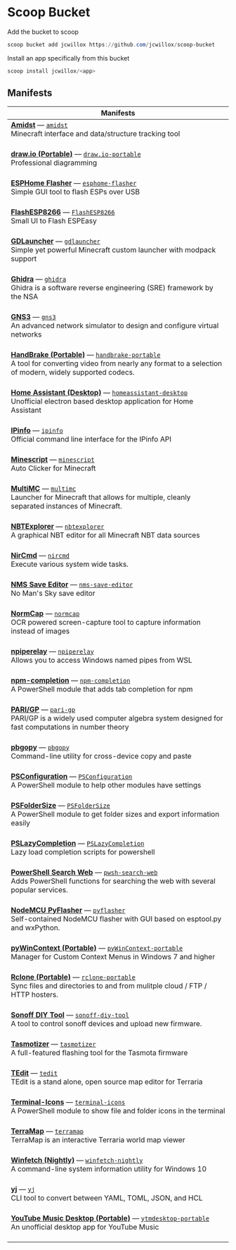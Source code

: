 # Scoop Bucket

Add the bucket to scoop

```powershell
scoop bucket add jcwillox https://github.com/jcwillox/scoop-bucket
```

Install an app specifically from this bucket

```powershell
scoop install jcwillox/<app>
```

## Manifests

<!-- table -->
| Manifests |
| --------- |
| [**Amidst**](https://github.com/toolbox4minecraft/amidst) — [`amidst`](bucket/amidst.json)<br>Minecraft interface and data/structure tracking tool<br><br> |
| [**draw.io (Portable)**](https://www.draw.io) — [`draw.io-portable`](bucket/draw.io-portable.json)<br>Professional diagramming<br><br> |
| [**ESPHome Flasher**](https://github.com/esphome/esphome-flasher) — [`esphome-flasher`](bucket/esphome-flasher.json)<br>Simple GUI tool to flash ESPs over USB<br><br> |
| [**FlashESP8266**](https://github.com/BattloXX/ESPEasyFlasher) — [`FlashESP8266`](bucket/FlashESP8266.json)<br>Small UI to Flash ESPEasy<br><br> |
| [**GDLauncher**](https://gdevs.io/) — [`gdlauncher`](bucket/gdlauncher.json)<br>Simple yet powerful Minecraft custom launcher with modpack support<br><br> |
| [**Ghidra**](https://ghidra-sre.org/) — [`ghidra`](bucket/ghidra.json)<br>Ghidra is a software reverse engineering (SRE) framework by the NSA<br><br> |
| [**GNS3**](https://gns3.com) — [`gns3`](bucket/gns3.json)<br>An advanced network simulator to design and configure virtual networks<br><br> |
| [**HandBrake (Portable)**](https://handbrake.fr) — [`handbrake-portable`](bucket/handbrake-portable.json)<br>A tool for converting video from nearly any format to a selection of modern, widely supported codecs.<br><br> |
| [**Home Assistant (Desktop)**](https://github.com/mrvnklm/homeassistant-desktop) — [`homeassistant-desktop`](bucket/homeassistant-desktop.json)<br>Unofficial electron based desktop application for Home Assistant<br><br> |
| [**IPinfo**](https://github.com/ipinfo/cli) — [`ipinfo`](bucket/ipinfo.json)<br>Official command line interface for the IPinfo API<br><br> |
| [**Minescript**](https://github.com/histefanhere/XAHK) — [`minescript`](bucket/minescript.json)<br>Auto Clicker for Minecraft<br><br> |
| [**MultiMC**](https://multimc.org/) — [`multimc`](bucket/multimc.json)<br>Launcher for Minecraft that allows for multiple, cleanly separated instances of Minecraft.<br><br> |
| [**NBTExplorer**](https://github.com/jaquadro/NBTExplorer) — [`nbtexplorer`](bucket/nbtexplorer.json)<br>A graphical NBT editor for all Minecraft NBT data sources<br><br> |
| [**NirCmd**](https://www.nirsoft.net/utils/nircmd.html) — [`nircmd`](bucket/nircmd.json)<br>Execute various system wide tasks.<br><br> |
| [**NMS Save Editor**](https://github.com/goatfungus/NMSSaveEditor) — [`nms-save-editor`](bucket/nms-save-editor.json)<br>No Man's Sky save editor<br><br> |
| [**NormCap**](https://github.com/dynobo/normcap) — [`normcap`](bucket/normcap.json)<br>OCR powered screen-capture tool to capture information instead of images<br><br> |
| [**npiperelay**](https://github.com/jstarks/npiperelay) — [`npiperelay`](bucket/npiperelay.json)<br>Allows you to access Windows named pipes from WSL<br><br> |
| [**npm-completion**](https://github.com/PowerShell-Completion/npm-completion) — [`npm-completion`](bucket/npm-completion.json)<br>A PowerShell module that adds tab completion for npm<br><br> |
| [**PARI/GP**](https://pari.math.u-bordeaux.fr/) — [`pari-gp`](bucket/pari-gp.json)<br>PARI/GP is a widely used computer algebra system designed for fast computations in number theory<br><br> |
| [**pbgopy**](https://github.com/nakabonne/pbgopy) — [`pbgopy`](bucket/pbgopy.json)<br>Command-line utility for cross-device copy and paste<br><br> |
| [**PSConfiguration**](https://github.com/PoshCode/Configuration) — [`PSConfiguration`](bucket/PSConfiguration.json)<br>A PowerShell module to help other modules have settings<br><br> |
| [**PSFolderSize**](https://github.com/gngrninja/PSFolderSize) — [`PSFolderSize`](bucket/PSFolderSize.json)<br>A PowerShell module to get folder sizes and export information easily<br><br> |
| [**PSLazyCompletion**](https://github.com/Cologler/PSLazyCompletion) — [`PSLazyCompletion`](bucket/PSLazyCompletion.json)<br>Lazy load completion scripts for powershell<br><br> |
| [**PowerShell Search Web**](https://github.com/jcwillox/pwsh-search-web) — [`pwsh-search-web`](bucket/pwsh-search-web.json)<br>Adds PowerShell functions for searching the web with several popular services.<br><br> |
| [**NodeMCU PyFlasher**](https://github.com/marcelstoer/nodemcu-pyflasher) — [`pyflasher`](bucket/pyflasher.json)<br>Self-contained NodeMCU flasher with GUI based on esptool.py and wxPython.<br><br> |
| [**pyWinContext (Portable)**](https://github.com/VodBox/pyWinContext) — [`pyWinContext-portable`](bucket/pyWinContext-portable.json)<br>Manager for Custom Context Menus in Windows 7 and higher<br><br> |
| [**Rclone (Portable)**](https://rclone.org) — [`rclone-portable`](bucket/rclone-portable.json)<br>Sync files and directories to and from mulitple cloud / FTP / HTTP hosters.<br><br> |
| [**Sonoff DIY Tool**](https://github.com/itead/Sonoff_Devices_DIY_Tools) — [`sonoff-diy-tool`](bucket/sonoff-diy-tool.json)<br>A tool to control sonoff devices and upload new firmware.<br><br> |
| [**Tasmotizer**](https://github.com/tasmota/tasmotizer) — [`tasmotizer`](bucket/tasmotizer.json)<br>A full-featured flashing tool for the Tasmota firmware<br><br> |
| [**TEdit**](https://github.com/TEdit/Terraria-Map-Editor) — [`tedit`](bucket/tedit.json)<br>TEdit is a stand alone, open source map editor for Terraria<br><br> |
| [**Terminal-Icons**](https://github.com/devblackops/Terminal-Icons) — [`terminal-icons`](bucket/terminal-icons.json)<br>A PowerShell module to show file and folder icons in the terminal<br><br> |
| [**TerraMap**](https://terramap.github.io/windows.html) — [`terramap`](bucket/terramap.json)<br>TerraMap is an interactive Terraria world map viewer<br><br> |
| [**Winfetch (Nightly)**](https://github.com/lptstr/winfetch) — [`winfetch-nightly`](bucket/winfetch-nightly.json)<br>A command-line system information utility for Windows 10<br><br> |
| [**yj**](https://github.com/sclevine/yj) — [`yj`](bucket/yj.json)<br>CLI tool to convert between YAML, TOML, JSON, and HCL<br><br> |
| [**YouTube Music Desktop (Portable)**](https://ytmdesktop.app) — [`ytmdesktop-portable`](bucket/ytmdesktop-portable.json)<br>An unofficial desktop app for YouTube Music<br><br> |
<!-- table-end -->

